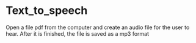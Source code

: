 # Text_to_speech
Open a file pdf from the computer and create an audio file for the user to hear. After it is finished, the file is saved as a mp3 format 
